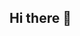 ## Hi there 👋

<!--
**Rakibul-Islam3019/Rakibul-Islam3019** is a ✨ _special_ ✨ repository because its `README.md` (this file) appears on your GitHub profile.

Here are some ideas to get you started:

- 🔭 I’m currently working on ...rttryty
- 🌱 I’m currently learning ...tryyt
- 👯 I’m looking to collaborate on ...trg
- 🤔 I’m looking for help with ...y5tr
- 💬 Ask me about ...5y
- 📫 How to reach me: ...56y
- 😄 Pronouns: ...tryy
- ⚡ Fun fact: ...try
